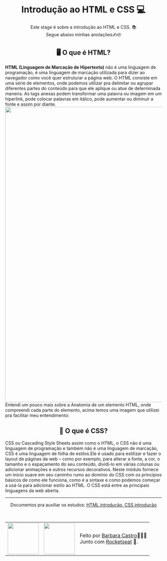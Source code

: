 <h1 align="center">Introdução ao HTML e CSS 💻</h1>
<p align="center"> 
  Este stage é sobre a introdução ao HTML e CSS. 📚
  </br>
  Segue abaixo minhas anotações✍️🤓
</p>

<h2 align="center">🖥️ O que é HTML? </h2>
<p>
  <strong>HTML (Linguagem de Marcação de Hipertexto)</strong> não é uma linguagem de programação, 
  é uma linguagem de marcação utilizada para dizer ao navegador como você quer estruturar a página web.
  O HTML consiste em uma série de elementos, onde podemos utilizar pra delimitar ou agrupar diferentes 
  partes do conteúdo para que ele aplique ou atue de determinada maneira.
  As tags anexas podem transformar uma palavra ou imagem em um hiperlink,
  pode colocar palavras em itálico, pode aumentar ou diminuir a fonte e assim por diante. 
  </br>
  <img 
    src="https://aprendelibvrefiles.blob.core.windows.net/aprendelibvre-container/course/criacao_de_sites/image/cursowebportug-03_xl.png"
    width="950"
    align="center"
  />
  Entendi um pouco mais sobre a Anatomia de um elemento HTML,
  onde compreendi cada parte do elemento, acima temos uma imagem que utilizei pra facilitar meu entendimento:
</p>

<h2 align="center">📝 O que é CSS?</h2>
<p>
  CSS ou Cascading Style Sheets assim como o HTML, o CSS não é uma linguagem de programação e também não é uma linguagem de marcação, 
  CSS é uma linguagem de folha de estilos.Ele é usado para estilizar e fazer o layout de páginas da web –
  como por exemplo, para alterar a fonte, a cor, o tamanho e o espaçamento do seu conteúdo, dividi-lo em várias colunas ou 
  adicionar animações e outros recursos decorativos. Neste módulo fornece um início suave em seu caminho rumo ao domínio do CSS 
  com os princípios básicos de como ele funciona, como é a sintaxe e como podemos começar a usá-la para adicionar estilo ao HTML.
  O CSS está entre as principais linguagens da web aberta.   
</p>

<hr/>
 <p align="center">
    Documentos pra auxiliar os estudos:
    <a 
      href="https://developer.mozilla.org/pt-BR/docs/Learn/HTML/Introduction_to_HTML/Getting_started">
        HTML introdução,
    </a>
     <a 
      href="https://developer.mozilla.org/en-US/docs/Web/CSS">
      CSS introdução
     </a> 
 </p>

</br>

<table align="center">
  <tr>
    <td>
      <img src="https://github.com/barbcastro.png" width="100px" />
    </td>
    <td>
      <img src="https://github.com/rocketseat-education.png" width="100px" />
    </td>
    <td>
      Feito por <a href="https://github.com/barbcastro">Barbara Castro</a>🙋🏽‍♀️
      <br> Junto com <a href="https://rocketseat.com.br">Rocketseat</a> 🚀.
    </td>
  </tr>
</table>
